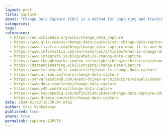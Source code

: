 ```yaml
---
layout: post
title: Capture
about: "Change Data Capture (CDC) is a method for capturing and tracking changes made to data in real-time. It allows businesses to identify and capture every individual change made to the data, including inserts, updates, and deletes. CDC records these changes as events, providing an accurate and up-to-date representation of the data's evolution over time."
categories:
tags:
references:
  - https://en.wikipedia.org/wiki/Change_data_capture
  - https://www.qlik.com/us/change-data-capture/cdc-change-data-capture
  - https://www.fivetran.com/blog/change-data-capture-what-it-is-and-how-to-use-it
  - https://www.informatica.com/in/resources/articles/what-is-change-data-capture.html
  - https://www.integrate.io/blog/what-is-change-data-capture
  - https://www.thoughtworks.com/en-in/insights/blog/architecture/change_data_capture
  - https://dataengineering.wiki/Concepts/Change+Data+Capture
  - https://www.techrepublic.com/article/what-is-change-data-capture
  - https://www.arcion.io/learn/change-data-capture
  - https://serverlessland.com/event-driven-architecture/visuals/understanding-change-data-capture
  - https://www.devx.com/terms/change-data-capture
  - https://www.y42.com/blog/change-data-capture
  - https://www.techopedia.com/definition/28304/change-data-capture-cdc-databases
  - https://www.dremio.com/wiki/change-data-capture
date: 2024-01-03T16:39:04.846Z
author: Giri Venkatesan
published: true
share: true
permalink: capture-12MUT6
---
```

